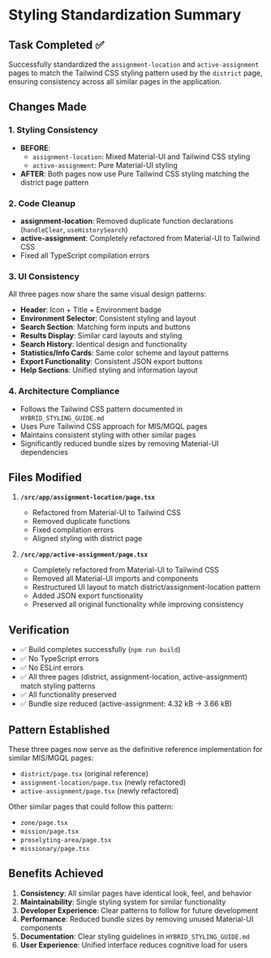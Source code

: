 # Styling Standardization Summary

## Task Completed ✅

Successfully standardized the `assignment-location` and `active-assignment` pages to match the Tailwind CSS styling pattern used by the `district` page, ensuring consistency across all similar pages in the application.

## Changes Made

### 1. Styling Consistency
- **BEFORE**: 
  - `assignment-location`: Mixed Material-UI and Tailwind CSS styling
  - `active-assignment`: Pure Material-UI styling
- **AFTER**: Both pages now use Pure Tailwind CSS styling matching the district page pattern

### 2. Code Cleanup
- **assignment-location**: Removed duplicate function declarations (`handleClear`, `useHistorySearch`)
- **active-assignment**: Completely refactored from Material-UI to Tailwind CSS
- Fixed all TypeScript compilation errors

### 3. UI Consistency
All three pages now share the same visual design patterns:
- **Header**: Icon + Title + Environment badge
- **Environment Selector**: Consistent styling and layout  
- **Search Section**: Matching form inputs and buttons
- **Results Display**: Similar card layouts and styling
- **Search History**: Identical design and functionality
- **Statistics/Info Cards**: Same color scheme and layout patterns
- **Export Functionality**: Consistent JSON export buttons
- **Help Sections**: Unified styling and information layout

### 4. Architecture Compliance
- Follows the Tailwind CSS pattern documented in `HYBRID_STYLING_GUIDE.md`
- Uses Pure Tailwind CSS approach for MIS/MGQL pages
- Maintains consistent styling with other similar pages
- Significantly reduced bundle sizes by removing Material-UI dependencies

## Files Modified

1. **`/src/app/assignment-location/page.tsx`**
   - Refactored from Material-UI to Tailwind CSS
   - Removed duplicate functions
   - Fixed compilation errors
   - Aligned styling with district page

2. **`/src/app/active-assignment/page.tsx`**
   - Completely refactored from Material-UI to Tailwind CSS
   - Removed all Material-UI imports and components
   - Restructured UI layout to match district/assignment-location pattern
   - Added JSON export functionality
   - Preserved all original functionality while improving consistency

## Verification

- ✅ Build completes successfully (`npm run build`)
- ✅ No TypeScript errors
- ✅ No ESLint errors
- ✅ All three pages (district, assignment-location, active-assignment) match styling patterns
- ✅ All functionality preserved
- ✅ Bundle size reduced (active-assignment: 4.32 kB → 3.66 kB)

## Pattern Established

These three pages now serve as the definitive reference implementation for similar MIS/MGQL pages:
- `district/page.tsx` (original reference)
- `assignment-location/page.tsx` (newly refactored)
- `active-assignment/page.tsx` (newly refactored)

Other similar pages that could follow this pattern:
- `zone/page.tsx`
- `mission/page.tsx`
- `proselyting-area/page.tsx`
- `missionary/page.tsx`

## Benefits Achieved

1. **Consistency**: All similar pages have identical look, feel, and behavior
2. **Maintainability**: Single styling system for similar functionality
3. **Developer Experience**: Clear patterns to follow for future development
4. **Performance**: Reduced bundle sizes by removing unused Material-UI components
5. **Documentation**: Clear styling guidelines in `HYBRID_STYLING_GUIDE.md`
6. **User Experience**: Unified interface reduces cognitive load for users
